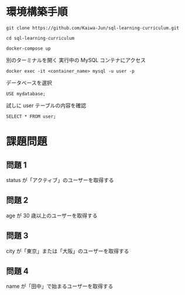 # 環境構築手順

```
git clone https://github.com/Kaiwa-Jun/sql-learning-curriculum.git
```

```
cd sql-learning-curriculum
```

```
docker-compose up
```

別のターミナルを開く
実行中の MySQL コンテナにアクセス

```
docker exec -it <container_name> mysql -u user -p
```

データベースを選択

```
USE mydatabase;
```

試しに user テーブルの内容を確認

```
SELECT * FROM user;
```

# 課題問題

## 問題 1

status が「アクティブ」のユーザーを取得する

## 問題 2

age が 30 歳以上のユーザーを取得する

## 問題 3

city が「東京」または「大阪」のユーザーを取得する

## 問題 4

name が「田中」で始まるユーザーを取得する

